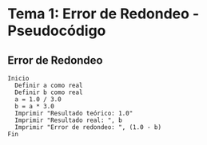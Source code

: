 # Tema 1: Error de Redondeo - Pseudocódigo

## Error de Redondeo
    Inicio
      Definir a como real
      Definir b como real
      a = 1.0 / 3.0
      b = a * 3.0
      Imprimir "Resultado teórico: 1.0"
      Imprimir "Resultado real: ", b
      Imprimir "Error de redondeo: ", (1.0 - b)
    Fin
